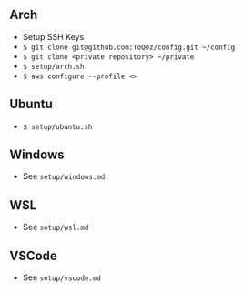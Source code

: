 ## Arch

- Setup SSH Keys
- `$ git clone git@github.com:ToQoz/config.git ~/config`
- `$ git clone <private repository> ~/private`
- `$ setup/arch.sh`
- `$ aws configure --profile <>`


## Ubuntu

- `$ setup/ubuntu.sh`

## Windows

- See `setup/windows.md`

## WSL

- See `setup/wsl.md`

## VSCode

- See `setup/vscode.md`
